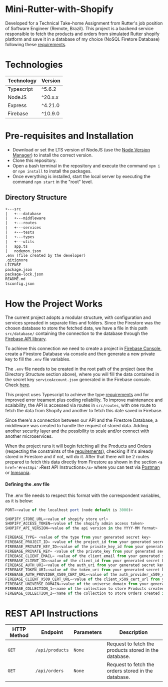# Mini-Rutter-with-Shopify

Developed for a Technical Take-home Assignment from Rutter's job position of Software Engineer (Remote, Brazil). This project is a backend service responsible to fetch the products and orders from simulated Rutter shopify platform and save it in a database of my choice (NoSQL Firetore Database) following these [requirements](https://rutterapi.notion.site/Public-Technical-Takehome-Question-aff80c5fa340451f99627d4f3ddab767).

# Technologies

| Technology | Version |
| ---------- | ------- |
| Typescript | ^5.6.2  |
| NodeJS     | ^20.x.x |
| Express    | ^4.21.0 |
| Firebase   | ^10.9.0 |

# Pre-requisites and Installation

- Download or set the LTS version of NodeJS (use the [Node Version Manager](https://github.com/nvm-sh/nvm)) to install the correct version.
- Clone this repository.
- Open a bash terminal in the repository and execute the command `npm i` or `npm install` to install the packages.
- Once everything is installed, start the local server by executing the command `npm start` in the "root" level.

## Directory Structure

```txt
+---src
|   +---database
|   +---middleware
|   +---routes
|   +---services
|   +---tests
|   +---types
|   +---utils
|   app.ts
|   nodemon.json
.env (file created by the developer)
.gitignore
LICENSE
package.json
package-lock.json
README.md
tsconfig.json
```

# How the Project Works

The current project adopts a modular structure, with configuration and services spreaded in separate files and folders.
Since the Firestore was the chosen database to store the fetched data, we have a file in this path `src/database/` containing the connection to the database through the [Firebase API library](https://firebase.google.com/docs/reference/node).

To achieve this connection we need to create a project in [Firebase Console](https://console.firebase.google.com/), create a Firestore Database via console and then generate a new private key to fill the `.env` file variables.

The `.env` file needs to be created in the root path of the project (see the Directory Structure section above), where you will fill the data contained in the secret key `serviceAccount.json` generated in the Firebase console. Check [here](https://drive.google.com/file/d/1xvW682dnC873xTPQHdWelTmNTFO6AoMe/view?usp=sharing).

This project uses Typescript to achieve the type [requirements](https://rutterapi.notion.site/Public-Technical-Takehome-Question-aff80c5fa340451f99627d4f3ddab767) and for improved error treament plus coding reliability. To improve maintenance and scalability, the API is accessed via routes in `src/routes`, with one route to fetch the data from Shopify and another to fetch this date saved in Firebase.

Since there's a connection between our API and the Firestore Database, a middleware was created to handle the request of stored data. Adding another security layer and the possibility to scale and/or connect with another microservices.

When the project runs it will begin fetching all the Products and Orders (respecting the constraints of the [requirements](https://rutterapi.notion.site/Public-Technical-Takehome-Question-aff80c5fa340451f99627d4f3ddab767)), checking if it's already stored in Firestore and if not, will do it. After that there will be 2 routes prepared to fetch this data directly from Firestore as shown in the section `<a href='#restApi'>`Rest API Instructions`</a>` where you can test via [Postman](https://www.postman.com/) or [Inmsonia](https://insomnia.rest/download).

#### Defining the .env file

The .env file needs to respect this format with the correspondent variables, as it is below:

```js
PORT=<value of the localhost port (node default is 3000)>

SHOPIFY_STORE_URL=<value of shopify store url>
SHOPIFY_ACCESS_TOKEN=<value of the shopify admin access token>
SHOPIFY_API_VERSION=<value of the api version in the YYYY-MM format>

FIREBASE_TYPE= <value of the type from your generated secret key>
FIREBASE_PROJECT_ID= <value of the project_id from your generated secret key>
FIREBASE_PRIVATE_KEY_ID=<value of the private_key_id from your generated secret key>
FIREBASE_PRIVATE_KEY= <value of the private_key from your generated secret key>
FIREBASE_CLIENT_EMAIL= <value of the client_email from your generated secret key>
FIREBASE_CLIENT_ID=<value of the client_id from your generated secret key>
FIREBASE_AUTH_URI=<value of the auth_uri from your generated secret key>
FIREBASE_TOKEN_URI=<value of the token_uri from your generated secret key>
FIREBASE_AUTH_PROVIDER_X509_CERT_URL=<value of the auth_provider_x509_cert_url from your generated secret key>
FIREBASE_CLIENT_X509_CERT_URL=<value of the client_x509_cert_url from your generated secret key>
FIREBASE_UNIVERSE_DOMAIN=<value of the universe_domain from your generated secret key>
FIREBASE_COLLECTION_1=<name of the collection to store Products created in the Firestore>
FIREBASE_COLLECTION_2=<name of the collection to store Orders created in the Firestore>
```

<h1 id="restApi" >REST API Instructions</h1>

| HTTP Method | Endpoint          | Parameters | Description                                                 |
| ----------- | ----------------- | ---------- | ----------------------------------------------------------- |
| `GET`     | `/api/products` | `None`   | Request to fetch the products stored in the database. |
| `GET`     | `/api/orders`   | `None`   | Request to fetch the orders stored in the database.   |
